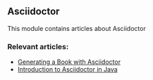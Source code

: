 ## Asciidoctor

This module contains articles about Asciidoctor

### Relevant articles:

- [Generating a Book with Asciidoctor](http://www.baeldung.com/asciidoctor-book)
- [Introduction to Asciidoctor in Java](http://www.baeldung.com/asciidoctor)
